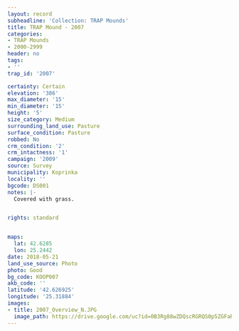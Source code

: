 ```yaml
---
layout: record
subheadline: 'Collection: TRAP Mounds'
title: TRAP Mound - 2007
categories:
- TRAP Mounds
- 2000-2999
header: no
tags:
- ''
trap_id: '2007'

certainty: Certain
elevation: '386'
max_diameter: '15'
min_diameter: '15'
height: '5'
size_category: Medium
surrounding_land_use: Pasture
surface_condition: Pasture
robbed: No
crm_condition: '2'
crm_intactness: '1'
campaign: '2009'
source: Survey
municipality: Koprinka
locality: ''
bgcode: DS001
notes: |-
  Covered with grass.


rights: standard


maps:
  lat: 42.6285
  lon: 25.2442
date: 2018-05-21
land_use_source: Photo
photo: Good
bg_code: KOOP007
akb_code: ''
latitude: '42.626925'
longitude: '25.31884'
images:
- title: 2007_Overview_N.JPG
  image_path: https://drive.google.com/uc?id=0B3Rg88wZDQscRGRQS0p5ZGFaRlk
---
```

